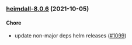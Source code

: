 
<a name="heimdall-8.0.6"></a>
### [heimdall-8.0.6](https://github.com/truecharts/apps/compare/heimdall-8.0.5...heimdall-8.0.6) (2021-10-05)

#### Chore

* update non-major deps helm releases ([#1099](https://github.com/truecharts/apps/issues/1099))
